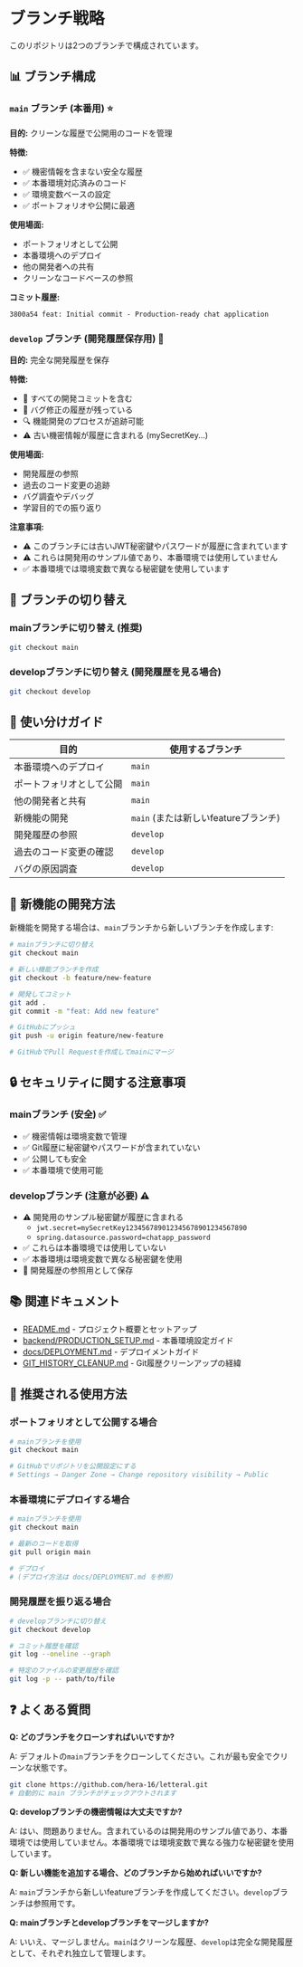 # ブランチ戦略

このリポジトリは2つのブランチで構成されています。

## 📊 ブランチ構成

### `main` ブランチ (本番用) ⭐

**目的:** クリーンな履歴で公開用のコードを管理

**特徴:**
- ✅ 機密情報を含まない安全な履歴
- ✅ 本番環境対応済みのコード
- ✅ 環境変数ベースの設定
- ✅ ポートフォリオや公開に最適

**使用場面:**
- ポートフォリオとして公開
- 本番環境へのデプロイ
- 他の開発者への共有
- クリーンなコードベースの参照

**コミット履歴:**
```
3800a54 feat: Initial commit - Production-ready chat application
```

### `develop` ブランチ (開発履歴保存用) 🔧

**目的:** 完全な開発履歴を保存

**特徴:**
- 📝 すべての開発コミットを含む
- 🐛 バグ修正の履歴が残っている
- 🔍 機能開発のプロセスが追跡可能
- ⚠️ 古い機密情報が履歴に含まれる (mySecretKey...)

**使用場面:**
- 開発履歴の参照
- 過去のコード変更の追跡
- バグ調査やデバッグ
- 学習目的での振り返り

**注意事項:**
- ⚠️ このブランチには古いJWT秘密鍵やパスワードが履歴に含まれています
- ⚠️ これらは開発用のサンプル値であり、本番環境では使用していません
- ✅ 本番環境では環境変数で異なる秘密鍵を使用しています

## 🔄 ブランチの切り替え

### mainブランチに切り替え (推奨)

```bash
git checkout main
```

### developブランチに切り替え (開発履歴を見る場合)

```bash
git checkout develop
```

## 📝 使い分けガイド

| 目的 | 使用するブランチ |
|------|------------------|
| 本番環境へのデプロイ | `main` |
| ポートフォリオとして公開 | `main` |
| 他の開発者と共有 | `main` |
| 新機能の開発 | `main` (または新しいfeatureブランチ) |
| 開発履歴の参照 | `develop` |
| 過去のコード変更の確認 | `develop` |
| バグの原因調査 | `develop` |

## 🚀 新機能の開発方法

新機能を開発する場合は、`main`ブランチから新しいブランチを作成します:

```bash
# mainブランチに切り替え
git checkout main

# 新しい機能ブランチを作成
git checkout -b feature/new-feature

# 開発してコミット
git add .
git commit -m "feat: Add new feature"

# GitHubにプッシュ
git push -u origin feature/new-feature

# GitHubでPull Requestを作成してmainにマージ
```

## 🔒 セキュリティに関する注意事項

### mainブランチ (安全) ✅

- ✅ 機密情報は環境変数で管理
- ✅ Git履歴に秘密鍵やパスワードが含まれていない
- ✅ 公開しても安全
- ✅ 本番環境で使用可能

### developブランチ (注意が必要) ⚠️

- ⚠️ 開発用のサンプル秘密鍵が履歴に含まれる
  - `jwt.secret=mySecretKey123456789012345678901234567890`
  - `spring.datasource.password=chatapp_password`
- ✅ これらは本番環境では使用していない
- ✅ 本番環境は環境変数で異なる秘密鍵を使用
- 📝 開発履歴の参照用として保存

## 📚 関連ドキュメント

- [README.md](../README.md) - プロジェクト概要とセットアップ
- [backend/PRODUCTION_SETUP.md](../backend/PRODUCTION_SETUP.md) - 本番環境設定ガイド
- [docs/DEPLOYMENT.md](../docs/DEPLOYMENT.md) - デプロイメントガイド
- [GIT_HISTORY_CLEANUP.md](../GIT_HISTORY_CLEANUP.md) - Git履歴クリーンアップの経緯

## 🎯 推奨される使用方法

### ポートフォリオとして公開する場合

```bash
# mainブランチを使用
git checkout main

# GitHubでリポジトリを公開設定にする
# Settings → Danger Zone → Change repository visibility → Public
```

### 本番環境にデプロイする場合

```bash
# mainブランチを使用
git checkout main

# 最新のコードを取得
git pull origin main

# デプロイ
# (デプロイ方法は docs/DEPLOYMENT.md を参照)
```

### 開発履歴を振り返る場合

```bash
# developブランチに切り替え
git checkout develop

# コミット履歴を確認
git log --oneline --graph

# 特定のファイルの変更履歴を確認
git log -p -- path/to/file
```

## ❓ よくある質問

**Q: どのブランチをクローンすればいいですか?**

A: デフォルトの`main`ブランチをクローンしてください。これが最も安全でクリーンな状態です。

```bash
git clone https://github.com/hera-16/letteral.git
# 自動的に main ブランチがチェックアウトされます
```

**Q: developブランチの機密情報は大丈夫ですか?**

A: はい、問題ありません。含まれているのは開発用のサンプル値であり、本番環境では使用していません。本番環境では環境変数で異なる強力な秘密鍵を使用しています。

**Q: 新しい機能を追加する場合、どのブランチから始めればいいですか?**

A: `main`ブランチから新しいfeatureブランチを作成してください。`develop`ブランチは参照用です。

**Q: mainブランチとdevelopブランチをマージしますか?**

A: いいえ、マージしません。`main`はクリーンな履歴、`develop`は完全な開発履歴として、それぞれ独立して管理します。
